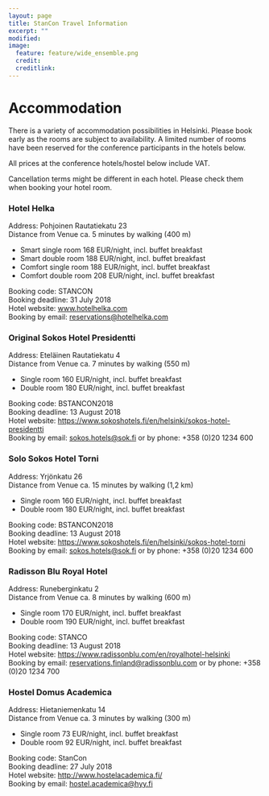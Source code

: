 ```yaml
---
layout: page
title: StanCon Travel Information
excerpt: ""
modified:
image:
  feature: feature/wide_ensemble.png
  credit:
  creditlink:
---
```


# Accommodation

There is a variety of accommodation possibilities in Helsinki. Please book early as the rooms are subject to availability. A limited number of rooms have been reserved for the conference participants in the hotels below.

All prices at the conference hotels/hostel below include VAT.

Cancellation terms might be different in each hotel. Please check them when booking your hotel room.

### Hotel Helka

Address: Pohjoinen Rautatiekatu 23<br>
Distance from Venue ca. 5 minutes by walking (400 m)<br>
	
- Smart single room 168 EUR/night, incl. buffet breakfast
- Smart double room 188 EUR/night, incl. buffet breakfast
- Comfort single room 188 EUR/night, incl. buffet breakfast
- Comfort double room 208 EUR/night, incl. buffet breakfast

Booking code: STANCON<br>
Booking deadline: 31 July 2018<br>
Hotel website: www.hotelhelka.com<br>
Booking by email: reservations@hotelhelka.com<br>


### Original Sokos Hotel Presidentti

Address: Eteläinen Rautatiekatu 4<br>
Distance from Venue ca. 7 minutes by walking (550 m)<br>

- Single room 160 EUR/night, incl. buffet breakfast
- Double room 180 EUR/night, incl. buffet breakfast

Booking code: BSTANCON2018<br>
Booking deadline: 13 August 2018<br>
Hotel website: https://www.sokoshotels.fi/en/helsinki/sokos-hotel-presidentti<br>
Booking by email: sokos.hotels@sok.fi or by phone: +358 (0)20 1234 600 <br>


### Solo Sokos Hotel Torni

Address: Yrjönkatu 26 <br>
Distance from Venue ca. 15 minutes by walking (1,2 km)<br>

- Single room 160 EUR/night, incl. buffet breakfast
- Double room 180 EUR/night, incl. buffet breakfast

Booking code: BSTANCON2018<br>
Booking deadline: 13 August 2018<br>
Hotel website: https://www.sokoshotels.fi/en/helsinki/sokos-hotel-torni <br>
Booking by email: sokos.hotels@sok.fi or by phone: +358 (0)20 1234 600<br>

### Radisson Blu Royal Hotel
Address: Runeberginkatu 2 <br>
Distance from Venue ca. 8 minutes by walking (600 m)<br>

- Single room 170 EUR/night, incl. buffet breakfast
- Double room 190 EUR/night, incl. buffet breakfast

Booking code: STANCO<br>
Booking deadline: 13 August 2018<br>
Hotel website: https://www.radissonblu.com/en/royalhotel-helsinki <br>
Booking by email: reservations.finland@radissonblu.com or by phone: +358 (0)20 1234 700<br>

### Hostel Domus Academica

Address: Hietaniemenkatu 14  <br>
Distance from Venue ca. 3 minutes by walking (300 m)<br>

- Single room 73 EUR/night, incl. buffet breakfast
- Double room 92 EUR/night, incl. buffet breakfast

Booking code: StanCon<br>
Booking deadline: 27 July 2018<br>
Hotel website: http://www.hostelacademica.fi/ <br>
Booking by email: hostel.academica@hyy.fi <br>
